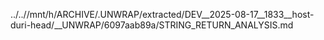 ../..//mnt/h/ARCHIVE/.UNWRAP/extracted/DEV__2025-08-17__1833__host-duri-head/__UNWRAP/6097aab89a/STRING_RETURN_ANALYSIS.md